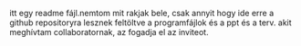 itt egy readme fájl.nemtom mit rakjak bele, csak annyit hogy ide erre a github repositoryra lesznek feltöltve a programfájlok és a ppt és a terv. akit meghívtam collaboratornak, az fogadja el az inviteot.
